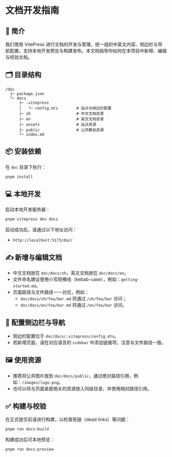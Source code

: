 # 文档开发指南

## 📘 简介
我们使用 VitePress 进行文档的开发与管理，统一组织中英文内容、侧边栏与导航配置，支持本地开发预览与构建发布。本文档指导你如何在本项目中新增、编辑与校验文档。

## 🗂️ 目录结构
```text
/doc
  ├─ package.json
  └─ docs
      ├─ .vitepress
      │   └─ config.mts        # 站点与侧边栏配置
      ├─ zh                    # 中文文档目录
      ├─ en                    # 英文文档目录
      ├─ assets                # 站点资源
      ├─ public                # 公共静态资源
      └─ index.md
```

## 📦 安装依赖
在 `doc` 目录下执行：

```bash
pnpm install
```

## 💻 本地开发
启动本地开发服务器：

```bash
pnpm vitepress dev docs
```

启动成功后，请通过以下地址访问：

- `http://localhost:5173/doc/`

## ✍️ 新增与编辑文档
- 中文文档放在 `doc/docs/zh`，英文文档放在 `doc/docs/en`。
- 文件命名建议使用小写短横线（kebab-case），例如：`getting-started.md`。
- 页面路径与文件路径一一对应，例如：
  - `doc/docs/zh/foo/bar.md` 将通过 `/zh/foo/bar` 访问；
  - `doc/docs/en/foo/bar.md` 将通过 `/en/foo/bar` 访问。

## 🧭 配置侧边栏与导航
- 侧边栏配置位于 `doc/docs/.vitepress/config.mts`。
- 若新增页面，请在对应语言的 `sidebar` 中添加链接项，注意与文件路径一致。

## 🖼️ 使用资源
- 推荐将公共图片放到 `doc/docs/public`，通过绝对路径引用，例如：`/images/logo.png`。
- 也可以将与页面紧密相关的资源放入同级目录，并使用相对路径引用。

## ✅ 构建与校验
在正式提交前请进行构建，以检查死链（dead links）等问题：

```bash
pnpm run docs:build
```

构建成功后可本地预览：

```bash
pnpm run docs:preview
```

